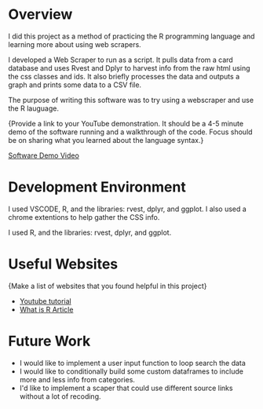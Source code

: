 # Overview

I did this project as a method of practicing the R programming language and learning more about using web scrapers.

I developed a Web Scraper to run as a script. It pulls data from a card database and uses Rvest and Dplyr to harvest info from the raw html using the css classes and ids. It also briefly processes the data and outputs a graph and prints some data to a CSV file. 

The purpose of writing this software was to try using a webscraper and use the R lauguage. 

{Provide a link to your YouTube demonstration. It should be a 4-5 minute demo of the software running and a walkthrough of the code. Focus should be on sharing what you learned about the language syntax.}

[Software Demo Video](https://youtu.be/3j53zEYcF2s)

# Development Environment

I used VSCODE, R, and the libraries: rvest, dplyr, and ggplot. I also used a chrome extentions to help gather the CSS info. 

I used R, and the libraries: rvest, dplyr, and ggplot.

# Useful Websites

{Make a list of websites that you found helpful in this project}

- [Youtube tutorial](https://www.youtube.com/watch?v=IM3PDKdSR7U)
- [What is R Article](https://www.simplilearn.com/what-is-r-article#:~:text=R%20offers%20a%20wide%20variety,for%20data%20importing%20and%20cleaning.)

# Future Work


- I would like to implement a user input function to loop search the data
- I would like to conditionally build some custom dataframes to include more and less info from categories. 
- I'd like to implement a scaper that could use different source links without a lot of recoding. 
